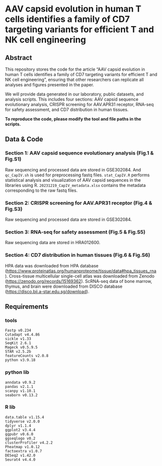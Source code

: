 # AAV capsid evolution in human T cells identifies a family of CD7 targeting variants for efficient T and NK cell engineering
## Abstract
  This repository stores the code for the article “AAV capsid evolution in human T cells identifies a family of CD7 targeting variants for efficient T and NK cell engineering”, ensuring that other researchers can replicate all analyses and figures presented in the paper.  
    
  We will provide data generated in our laboratory, public datasets, and analysis scripts. This includes four sections: AAV capsid sequence evolutionary analysis, CRISPR screening for AAV.APR31 receptor, RNA-seq for safety assessment, and CD7 distribution in human tissues.  
  
  **To reproduce the code, please modify the tool and file paths in the scripts.**
## Data & Code
### Section 1: AAV capsid sequence evolutionary analysis (Fig.1 & Fig.S1)
  Raw sequencing and processed data are stored in GSE302084. And `qc_CapIV.sh` is used for preprocessing fastq files. `stat_CapIV.R` performs statistical analysis and visualization of AAV capsid sequences in the libraries using R. `20231219_CapIV_metadata.xlsx` contains the metadata corresponding to the raw fastq files.
### Section 2: CRISPR screening for AAV.APR31 receptor (Fig.4 & Fig.S3)
  Raw sequencing and processed data are stored in GSE302084.
### Section 3: RNA-seq for safety assessment (Fig.5 & Fig.S5)
  Raw sequencing data are stored in HRA012600. 
### Section 4: CD7 distribution in human tissues (Fig.6 & Fig.S6)
  HPA data was downloaded from HPA database (https://www.proteinatlas.org/humanproteome/tissue/data#hpa_tissues_rna). Cross-tissue multicellular single-cell atlas was downloaded from Zenodo (https://zenodo.org/records/15169362). ScRNA-seq data of bone marrow, thymus, and brain were downloaded from DISCO database (https://disco.bii.a-star.edu.sg/download). 

## Requirements
### tools
```
Fastp v0.234
Cutadapt v4.4.86
sickle v1.33
SeqKit 2.6.1
Mageck v0.5.9.5
STAR v2.5.2b
featureCounts v2.0.8
python v3.9.18
```
### python lib
```
anndata v0.9.2
pandas v2.1.1
scanpy v1.10.1
seaborn v0.13.2
```
### R lib
```
data.table v1.15.4
tidyverse v2.0.0
dplyr v1.1.4
ggplot2 v3.4.4
ggpubr v0.6.0
ggseqlogo v0.2
clusterProfiler v4.2.2
Pheatmap v1.0.12
factoextra v1.0.7
DESeq2 v1.42.0
Seurat4 v4.4.0
```
